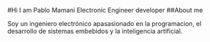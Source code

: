 #Hi I am Pablo Mamani Electronic Engineer developer
##About me 

Soy un ingeniero electrónico apasasionado en la programacion, el desarrollo de sistemas embebidos y la inteligencia artificial.